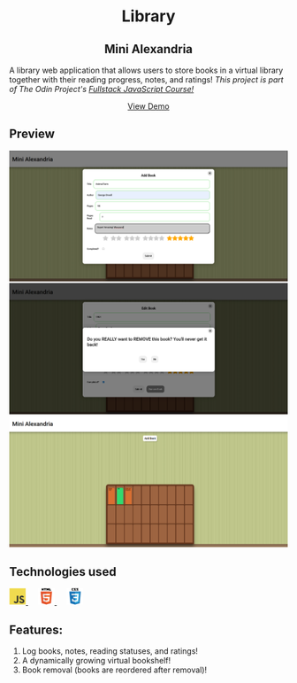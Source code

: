 <h1 align="center" id="title">Library</h1>
<h2 align="center" id="title">Mini Alexandria</h2>

<p id="description">A library web application that allows users to store books in a virtual library together with their reading progress, notes, and ratings! <em>This project is part of The Odin Project's <a href="https://www.theodinproject.com/lessons/node-path-javascript-library" target="_blank" rel="noopener noreferrer">Fullstack JavaScript Course!</a></em></p>

<p align="center">
    <a href="https://jmagali.github.io/odin-library/">View Demo</a>
</p>

## Preview
<div align="center" display="flex">
    <img src="./previews/ss1.png">
    <img src="./previews/ss2.png">
    <img src="./previews/ss3.png">
</div>

## Technologies used
<a href="https://developer.mozilla.org/en-US/docs/Web/JavaScript" target="_blank" rel="noreferrer"> <img src="https://raw.githubusercontent.com/devicons/devicon/master/icons/javascript/javascript-original.svg" alt="javascript" width="30" height="30"/> </a>  &emsp;   <a href="https://www.w3.org/html/" target="_blank" rel="noreferrer"> <img src="https://raw.githubusercontent.com/devicons/devicon/master/icons/html5/html5-original-wordmark.svg" alt="html5" width="30" height="30"/> </a>  &emsp;   <a href="https://www.w3schools.com/css/" target="_blank" rel="noreferrer"> <img src="https://raw.githubusercontent.com/devicons/devicon/master/icons/css3/css3-original-wordmark.svg" alt="css3" width="30" height="30"/> </a>

## Features:
<ol>
    <li>Log books, notes, reading statuses, and ratings!</li>
    <li>A dynamically growing virtual bookshelf!</li>
    <li>Book removal (books are reordered after removal)!</li>
</ol>

